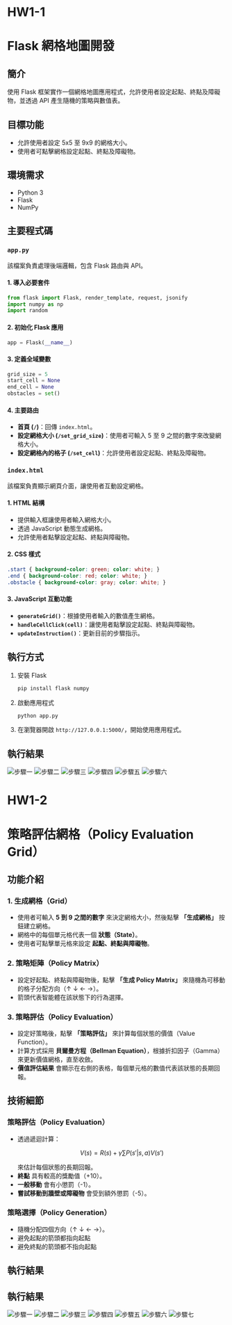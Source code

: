# HW1-1 
# Flask 網格地圖開發

## 簡介
使用 Flask 框架實作一個網格地圖應用程式，允許使用者設定起點、終點及障礙物，並透過 API 產生隨機的策略與數值表。

## 目標功能
- 允許使用者設定 5x5 至 9x9 的網格大小。
- 使用者可點擊網格設定起點、終點及障礙物。

## 環境需求
- Python 3
- Flask
- NumPy

## 主要程式碼

### `app.py`
該檔案負責處理後端邏輯，包含 Flask 路由與 API。

#### 1. 導入必要套件
```python
from flask import Flask, render_template, request, jsonify
import numpy as np
import random
```

#### 2. 初始化 Flask 應用
```python
app = Flask(__name__)
```

#### 3. 定義全域變數
```python
grid_size = 5
start_cell = None
end_cell = None
obstacles = set()
```

#### 4. 主要路由
- **首頁 (`/`)**：回傳 `index.html`。
- **設定網格大小 (`/set_grid_size`)**：使用者可輸入 5 至 9 之間的數字來改變網格大小。
- **設定網格內的格子 (`/set_cell`)**：允許使用者設定起點、終點及障礙物。

### `index.html`
該檔案負責顯示網頁介面，讓使用者互動設定網格。

#### 1. HTML 結構
- 提供輸入框讓使用者輸入網格大小。
- 透過 JavaScript 動態生成網格。
- 允許使用者點擊設定起點、終點與障礙物。

#### 2. CSS 樣式
```css
.start { background-color: green; color: white; }
.end { background-color: red; color: white; }
.obstacle { background-color: gray; color: white; }
```

#### 3. JavaScript 互動功能
- **`generateGrid()`**：根據使用者輸入的數值產生網格。
- **`handleCellClick(cell)`**：讓使用者點擊設定起點、終點與障礙物。
- **`updateInstruction()`**：更新目前的步驟指示。

## 執行方式
1. 安裝 Flask
   ```sh
   pip install flask numpy
   ```
2. 啟動應用程式
   ```sh
   python app.py
   ```
3. 在瀏覽器開啟 `http://127.0.0.1:5000/`，開始使用應用程式。

## 執行結果
![步驟一](HW1-1/Result/1.png)
![步驟二](HW1-1/Result/2.png)
![步驟三](HW1-1/Result/3.png)
![步驟四](HW1-1/Result/4.png)
![步驟五](HW1-1/Result/5.png)
![步驟六](HW1-1/Result/6.png)


# HW1-2
# 策略評估網格（Policy Evaluation Grid）

## 功能介紹
### 1. 生成網格（Grid）
- 使用者可輸入 **5 到 9 之間的數字** 來決定網格大小，然後點擊 **「生成網格」** 按鈕建立網格。
- 網格中的每個單元格代表一個 **狀態（State）**。
- 使用者可點擊單元格來設定 **起點、終點與障礙物**。

### 2. 策略矩陣（Policy Matrix）
- 設定好起點、終點與障礙物後，點擊 **「生成 Policy Matrix」** 來隨機為可移動的格子分配方向（↑ ↓ ← →）。
- 箭頭代表智能體在該狀態下的行為選擇。

### 3. 策略評估（Policy Evaluation）
- 設定好策略後，點擊 **「策略評估」** 來計算每個狀態的價值（Value Function）。
- 計算方式採用 **貝爾曼方程（Bellman Equation）**，根據折扣因子（Gamma）來更新價值網格，直至收斂。
- **價值評估結果** 會顯示在右側的表格，每個單元格的數值代表該狀態的長期回報。

## 技術細節
### **策略評估（Policy Evaluation）**
- 透過遞迴計算：
  ```math
  V(s) = R(s) + \gamma \sum P(s' | s, a) V(s')
  ```
  來估計每個狀態的長期回報。
- **終點** 具有較高的獎勵值（+10）。
- **一般移動** 會有小懲罰（-1）。
- **嘗試移動到牆壁或障礙物** 會受到額外懲罰（-5）。

### **策略選擇（Policy Generation）**
- 隨機分配四個方向（↑ ↓ ← →）。
- 避免起點的箭頭都指向起點
- 避免終點的箭頭都不指向起點

## 執行結果

## 執行結果
![步驟一](HW1-2/Result/1.png)
![步驟二](HW1-2/Result/2.png)
![步驟三](HW1-2/Result/3.png)
![步驟四](HW1-2/Result/4.png)
![步驟五](HW1-2/Result/5.png)
![步驟六](HW1-2/Result/6.png)
![步驟七](HW1-2/Result/7.png)


